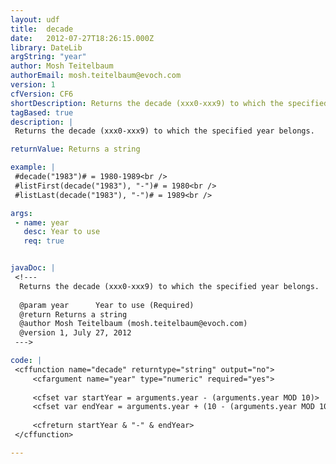 ```yaml
---
layout: udf
title:  decade
date:   2012-07-27T18:26:15.000Z
library: DateLib
argString: "year"
author: Mosh Teitelbaum
authorEmail: mosh.teitelbaum@evoch.com
version: 1
cfVersion: CF6
shortDescription: Returns the decade (xxx0-xxx9) to which the specified year belongs.
tagBased: true
description: |
 Returns the decade (xxx0-xxx9) to which the specified year belongs.

returnValue: Returns a string

example: |
 #decade("1983")# = 1980-1989<br />
 #listFirst(decade("1983"), "-")# = 1980<br />
 #listLast(decade("1983"), "-")# = 1989<br />

args:
 - name: year
   desc: Year to use
   req: true


javaDoc: |
 <!---
  Returns the decade (xxx0-xxx9) to which the specified year belongs.
  
  @param year      Year to use (Required)
  @return Returns a string 
  @author Mosh Teitelbaum (mosh.teitelbaum@evoch.com) 
  @version 1, July 27, 2012 
 --->

code: |
 <cffunction name="decade" returntype="string" output="no">
     <cfargument name="year" type="numeric" required="yes">
 
     <cfset var startYear = arguments.year - (arguments.year MOD 10)>
     <cfset var endYear = arguments.year + (10 - (arguments.year MOD 10) - 1)>
 
     <cfreturn startYear & "-" & endYear>
 </cffunction>

---
```


